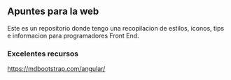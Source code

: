 ## Apuntes para la web

Este es un repositorio donde tengo una recopilacion de estilos, iconos, tips e informacion para programadores Front End.

### Excelentes recursos 

https://mdbootstrap.com/angular/
